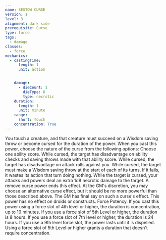 ```yaml
---
name: BESTOW CURSE
version: 1
level: 3
alignment: dark side
prerequisite: Curse
type: force
tags:
  - damage
classes:
  - force
mechanics:
  - castingTime:
      length: 1
      unit: action


    damage:
      - dieCount: 1
        dieType: 8
        type: necrotic
    duration:
      length: 1
      unit: minute
    range:
      short: Touch
    concentration: True
---
```

You touch a creature, and that creature must
succeed on a Wisdom saving throw or become cursed
for the duration of the power. When you cast this
power, choose the nature of the curse from the
following options:
Choose one ability score. While cursed, the target has
disadvantage on ability checks and saving throws made
with that ability score.
While cursed, the target has disadvantage on attack
rolls against you.
While cursed, the target must make a Wisdom saving
throw at the start of each of its turns. lf it fails, it wastes
its action that turn doing nothing.
While the target is cursed, your attacks and powers
deal an extra 1d8 necrotic damage to the target.
A remove curse power ends this effect. At the GM's
discretion, you may choose an alternative curse effect,
but it should be no more powerful than those
described above. The GM has final say on such a
curse's effect. This power has no effect on droids or
constructs.
Force Potency. If you cast this power using a force
slot of 4th level or higher, the duration is
concentration, up to 10 minutes. If you use a force slot
of 5th Level or higher, the duration is 8 hours. If you
use a force slot of 7th level or higher, the duration is 24
hours. If you use a 9th level force slot, the power lasts
until it is dispelled. Using a force slot of 5th Level or
higher grants a duration that doesn't require
concentration.

    